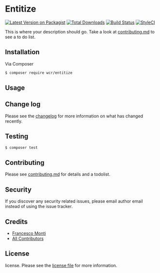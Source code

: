 # Entitize

[![Latest Version on Packagist][ico-version]][link-packagist]
[![Total Downloads][ico-downloads]][link-downloads]
[![Build Status][ico-travis]][link-travis]
[![StyleCI][ico-styleci]][link-styleci]

This is where your description should go. Take a look at [contributing.md](contributing.md) to see a to do list.

## Installation

Via Composer

``` bash
$ composer require wcr/entitize
```

## Usage

## Change log

Please see the [changelog](changelog.md) for more information on what has changed recently.

## Testing

``` bash
$ composer test
```

## Contributing

Please see [contributing.md](contributing.md) for details and a todolist.

## Security

If you discover any security related issues, please email author email instead of using the issue tracker.

## Credits

- [Francesco Monti][link-author]
- [All Contributors][link-contributors]

## License

license. Please see the [license file](license.md) for more information.

[ico-version]: https://img.shields.io/packagist/v/francescomonti/entitize.svg?style=flat-square
[ico-downloads]: https://img.shields.io/packagist/dt/francescomonti/entitize.svg?style=flat-square
[ico-travis]: https://img.shields.io/travis/francescomonti/entitize/master.svg?style=flat-square
[ico-styleci]: https://styleci.io/repos/12345678/shield

[link-packagist]: https://packagist.org/packages/wcr/entitize
[link-downloads]: https://packagist.org/packages/wcr/entitize
[link-travis]: https://travis-ci.org/francescomonti/entitize
[link-styleci]: https://styleci.io/repos/12345678
[link-author]: https://github.com/francescomonti
[link-contributors]: ../../contributors]
